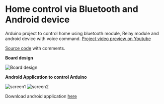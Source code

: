 # Home control via Bluetooth and Android device

Arduino project to control home using bluetooth module, Relay module and android device with voice command. 
[Project video preview on Youtube](https://youtu.be/nRzDjwa9lDk)

[Source code](https://github.com/bkrtoni/Home-control-via-Bluetooth-and-Android-device/blob/master/source.ino) with comments.

**Board design**

![Board design](https://i.imgur.com/yBin5Hx.jpg)

**Android Application to control Arduino** 

![screen1](https://i.imgur.com/QLtAC8E.jpg)
![screen2](https://i.imgur.com/xIdgpRv.jpg)

Download android application [here](https://drive.google.com/file/d/1Vts5syi8KNZM8gjPL_5IQuDFR6RZwvS_/view?usp=sharing)

